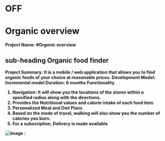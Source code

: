 # OFF

# Organic overview
<b> Project Name:
#Organic overview
## sub-heading Organic food finder
Project Summary: It is a mobile / web application that allows you to find organic foods of your choice at reasonable prices. 
Development Model: Incremental model 
Duration: 6 months 
Functionality 
1.	Navigation: It will show you the locations of the stores within a specified radius along with the directions.
2.	Provides the Nutritional values and calorie intake of each food item
3.	Personalized Meal and Diet Plans
4.	Based on the mode of travel, walking will also show you the number of calories you burn. 
5.	For a subscription, Delivery is made available


![image](https://github.com/user-attachments/assets/b21f009c-711f-49dd-9ddc-8ee813b172e1)
:</b>
